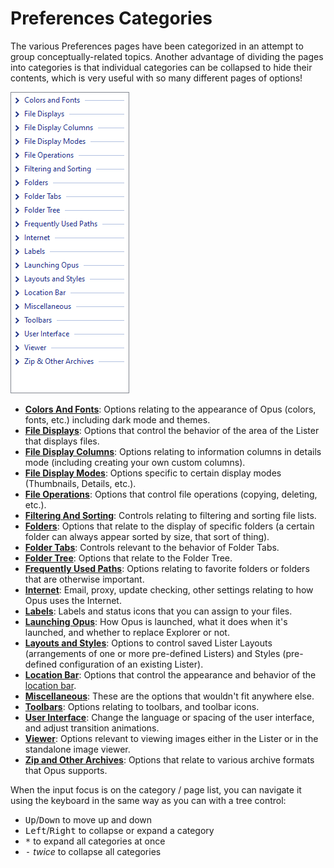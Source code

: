 # Preferences Categories

The various Preferences pages have been categorized in an attempt to group conceptually-related topics. Another advantage of dividing the pages into categories is that individual categories can be collapsed to hide their contents, which is very useful with so many different pages of options!

![](/Manual/images/media/13/prefs_categories.png)

- **[Colors And Fonts](/Manual/preferences/preferences_categories/colors_and_fonts/README.md)**: Options relating to the appearance of Opus (colors, fonts, etc.) including dark mode and themes.
- **[File Displays](/Manual/preferences/preferences_categories/file_displays/README.md)**: Options that control the behavior of the area of the Lister that displays files.
- **[File Display Columns](/Manual/preferences/preferences_categories/file_display_columns/README.md)**: Options relating to information columns in details mode (including creating your own custom columns).
- **[File Display Modes](/Manual/preferences/preferences_categories/file_display_modes/README.md)**: Options specific to certain display modes (Thumbnails, Details, etc.).
- **[File Operations](/Manual/preferences/preferences_categories/file_operations/README.md)**: Options that control file operations (copying, deleting, etc.).
- **[Filtering And Sorting](/Manual/preferences/preferences_categories/filtering_and_sorting/README.md)**: Controls relating to filtering and sorting file lists.
- **[Folders](/Manual/preferences/preferences_categories/folders/README.md)**: Options that relate to the display of specific folders (a certain folder can always appear sorted by size, that sort of thing).
- **[Folder Tabs](/Manual/preferences/preferences_categories/folder_tabs/README.md)**: Controls relevant to the behavior of Folder Tabs.
- **[Folder Tree](/Manual/preferences/preferences_categories/folder_tree/README.md)**: Options that relate to the Folder Tree.
- **[Frequently Used Paths](/Manual/preferences/preferences_categories/frequently_used_paths/README.md)**: Options relating to favorite folders or folders that are otherwise important.
- **[Internet](/Manual/preferences/preferences_categories/internet/README.md)**: Email, proxy, update checking, other settings relating to how Opus uses the Internet.
- **[Labels](/Manual/preferences/preferences_categories/labels/README.md)**: Labels and status icons that you can assign to your files.
- **[Launching Opus](/Manual/preferences/preferences_categories/launching_opus/README.md)**: How Opus is launched, what it does when it's launched, and whether to replace Explorer or not.
- **[Layouts and Styles](/Manual/preferences/preferences_categories/layouts_and_styles/README.md)**: Options to control saved Lister Layouts (arrangements of one or more pre-defined Listers) and Styles (pre-defined configuration of an existing Lister).
- **[Location Bar](/Manual/preferences/preferences_categories/location_bar/README.md)**: Options that control the appearance and behavior of the [location bar](/Manual/basic_concepts/the_lister/navigation/breadcrumbs_location_field.md).
- **[Miscellaneous](/Manual/preferences/preferences_categories/miscellaneous/README.md)**: These are the options that wouldn't fit anywhere else.
- **[Toolbars](/Manual/preferences/preferences_categories/location_bar/toolbars.md)**: Options relating to toolbars, and toolbar icons.
- **[User Interface](/Manual/preferences/preferences_categories/user_interface/README.md)**: Change the language or spacing of the user interface, and adjust transition animations.
- **[Viewer](/Manual/preferences/preferences_categories/viewer/README.md)**: Options relevant to viewing images either in the Lister or in the standalone image viewer.
- **[Zip and Other Archives](/Manual/preferences/preferences_categories/zip_and_other_archives/README.md)**: Options that relate to various archive formats that Opus supports.

When the input focus is on the category / page list, you can navigate it using the keyboard in the same way as you can with a tree control:

- <kbd>Up</kbd>/<kbd>Down</kbd> to move up and down
- <kbd>Left</kbd>/<kbd>Right</kbd> to collapse or expand a category
- <kbd>\*</kbd> to expand all categories at once
- <kbd>-</kbd> *twice* to collapse all categories
